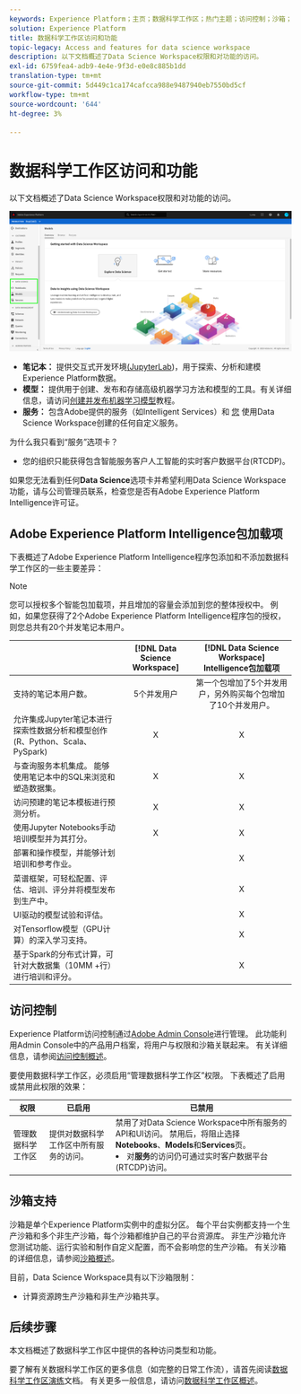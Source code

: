 ```yaml
---
keywords: Experience Platform；主页；数据科学工作区；热门主题；访问控制；沙箱；智能包；dsw功能；dsw访问；Adobe Experience Platform智能；智能；aep智能包
solution: Experience Platform
title: 数据科学工作区访问和功能
topic-legacy: Access and features for data science workspace
description: 以下文档概述了Data Science Workspace权限和对功能的访问。
exl-id: 6759fea4-adb9-4e4e-9f3d-e0e8c885b1dd
translation-type: tm+mt
source-git-commit: 5d449c1ca174cafcca988e9487940eb7550bd5cf
workflow-type: tm+mt
source-wordcount: '644'
ht-degree: 3%

---
```


# 数据科学工作区访问和功能

以下文档概述了Data Science Workspace权限和对功能的访问。

![DSW选项卡](./images/access/platform-tabs.png)

- **笔记本：** 提供交互式开发环境[(JupyterLab](./jupyterlab/overview.md))，用于探索、分析和建模Experience Platform数据。
- **模型：** 提供用于创建、发布和存储高级机器学习方法和模型的工具。有关详细信息，请访问[创建并发布机器学习模型](./models-recipes/create-publish-model.md)教程。
- **服务：** 包含Adobe提供的服务（如Intelligent Services）和 [您](../intelligent-services/home.md) 使用Data Science Workspace创建的任何自定义服务。

为什么我只看到“服务”选项卡？

- 您的组织只能获得包含智能服务客户人工智能的实时客户数据平台(RTCDP)。

如果您无法看到任何&#x200B;**Data Science**&#x200B;选项卡并希望利用Data Science Workspace功能，请与公司管理员联系，检查您是否有Adobe Experience Platform Intelligence许可证。

## Adobe Experience Platform Intelligence包加载项

下表概述了Adobe Experience Platform Intelligence程序包添加和不添加数据科学工作区的一些主要差异：

>[!NOTE]
>
>您可以授权多个智能包加载项，并且增加的容量会添加到您的整体授权中。 例如，如果您获得了2个Adobe Experience Platform Intelligence程序包的授权，则您总共有20个并发笔记本用户。

|  | [!DNL Data Science Workspace] | [!DNL Data Science Workspace] Intelligence包加载项 |
| --- | :---: | :---: |
| 支持的笔记本用户数。 | 5个并发用户 | 第一个包增加了5个并发用户，另外购买每个包增加了10个并发用户。 |
| 允许集成Jupyter笔记本进行探索性数据分析和模型创作(R、Python、Scala、PySpark) | X | X |
| 与查询服务本机集成。 能够使用笔记本中的SQL来浏览和塑造数据集。 | X | X |
| 访问预建的笔记本模板进行预测分析。 | X | X |
| 使用Jupyter Notebooks手动培训模型并为其打分。 | X | X |
| 部署和操作模型，并能够计划培训和参考作业。 |  | X |
| 菜谱框架，可轻松配置、评估、培训、评分并将模型发布到生产中。 |  | X |
| UI驱动的模型试验和评估。 |  | X |
| 对Tensorflow模型（GPU计算）的深入学习支持。 |  | X |
| 基于Spark的分布式计算，可针对大数据集（10MM +行）进行培训和评分。 |  | X |

## 访问控制

Experience Platform访问控制通过[Adobe Admin Console](https://adminconsole.adobe.com)进行管理。 此功能利用Admin Console中的产品用户档案，将用户与权限和沙箱关联起来。 有关详细信息，请参阅[访问控制概述](../access-control/home.md)。

要使用数据科学工作区，必须启用“管理数据科学工作区”权限。 下表概述了启用或禁用此权限的效果：

| 权限 | 已启用 | 已禁用 |
|---|---|---|
| 管理数据科学工作区 | 提供对数据科学工作区中所有服务的访问。 | 禁用了对Data Science Workspace中所有服务的API和UI访问。 禁用后，将阻止选择&#x200B;**Notebooks**、**Models**&#x200B;和&#x200B;**Services**&#x200B;页。 <li>对&#x200B;**服务**&#x200B;的访问仍可通过实时客户数据平台(RTCDP)访问。</li> |

## 沙箱支持

沙箱是单个Experience Platform实例中的虚拟分区。 每个平台实例都支持一个生产沙箱和多个非生产沙箱，每个沙箱都维护自己的平台资源库。 非生产沙箱允许您测试功能、运行实验和制作自定义配置，而不会影响您的生产沙箱。 有关沙箱的详细信息，请参阅[沙箱概述](../sandboxes/home.md)。

目前，Data Science Workspace具有以下沙箱限制：

- 计算资源跨生产沙箱和非生产沙箱共享。

## 后续步骤

本文档概述了数据科学工作区中提供的各种访问类型和功能。

要了解有关数据科学工作区的更多信息（如完整的日常工作流），请首先阅读[数据科学工作区演练](./walkthrough.md)文档。 有关更多一般信息，请访问[数据科学工作区概述](./home.md)。
